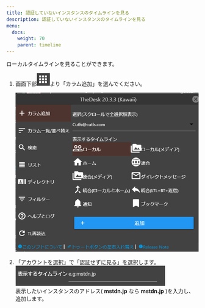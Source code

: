 ```yaml
---
title: 認証していないインスタンスのタイムラインを見る
description: 認証していないインスタンスのタイムラインを見る
menu:
  docs:
    weight: 70
    parent: timeline
---
```

ローカルタイムラインを見ることができます。  

1. 画面下部![toot13](https://raw.githubusercontent.com/cutls/TheDeskDocs/master/media/toot13.png)より「カラム追加」を選んでください。

   ![timeline1](https://raw.githubusercontent.com/cutls/TheDeskDocs/master/media/timeline1.png)

2. 「アカウントを選択」で「認証せずに見る」を選択します。  
![tool12](https://raw.githubusercontent.com/cutls/TheDeskDocs/master/media/tool12.png)  
表示したいインスタンスのアドレス( __mstdn.jp__ なら __mstdn.jp__ )を入力し、追加します。
